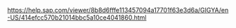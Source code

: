 https://help.sap.com/viewer/8b8d6fffe113457094a17701f63e3d6a/GIGYA/en-US/414efcc570b21014bbc5a10ce4041860.html
